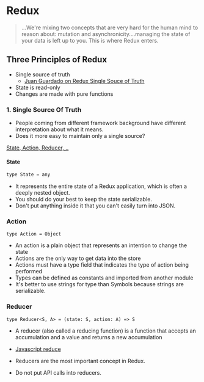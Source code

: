 # Redux
> ...We're mixing two concepts that are very hard for the human mind to reason about: mutation and asynchronicity....managing the state of your data is left up to you. This is where Redux enters.

## Three Principles of Redux
- Single source of truth
  - [Juan Guardado on Redux Single Souce of Truth](https://medium.com/@juanguardado/redux-single-source-of-truth-e1fe1fb6ffec#.fhhk0x5xt)
- State is read-only
- Changes are made with pure functions

### 1. Single Source Of Truth
- People coming from different framework background have different interpretation about what it means.
- Does it more easy to maintain only a single source?

[State, Action, Reducer, ..](https://github.com/reactjs/redux/blob/master/docs/Glossary.md#action)

#### State
```javascript
type State = any
```
- It represents the entire state of a Redux application, which is often a deeply nested object.
- You should do your best to keep the state serializable.
- Don't put anything inside it that you can't easily turn into JSON.

### Action
```
type Action = Object
```
- An action is a plain object that represents an intention to change the state
- Actions are the only way to get data into the store
- Actions must have a type field that indicates the type of action being performed
- Types can be defined as constants and imported from another module
- It's better to use strings for type than Symbols because strings are serializable.

### Reducer
```
type Reducer<S, A> = (state: S, action: A) => S
```
- A reducer (also called a reducing function) is a function that accepts an accumulation and a value and returns a new accumulation
- [Javascript reduce ](https://developer.mozilla.org/en-US/docs/Web/JavaScript/Reference/Global_Objects/Array/Reduce)
- Reducers are the most important concept in Redux.

- Do not put API calls into reducers.
